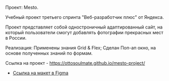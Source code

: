  Проект: Mesto.

Учебный проект третьего спринта "Веб-разработчик плюс" от Яндекса.

Проект представляет собой одностроничный адаптированный сайт, на который пользователи смогут добавлять фотографии прекрасных мест в России.

Реализация:
Применены знания Grid & Flex;
Сделан Поп-ап окно, на основе полученных знаний по формам.

Ссылка на проект - https://ottosoulmate.github.io/mesto-project/

* [Ссылка на макет в Figma](https://www.figma.com/file/2cn9N9jSkmxD84oJik7xL7/JavaScript.-Sprint-4?node-id=0%3A1)
